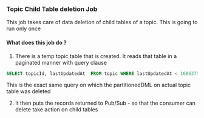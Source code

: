 ### Topic Child Table deletion Job

This job takes care of data deletion of child tables of a topic. This is going to run only once

#### What does this job do ?

1. There is a temp topic table that is created. It reads that table in a paginated manner with query clause
```sql
SELECT topicId, lastUpdatedAt  FROM topic WHERE lastUpdatedAt < 1686375840000 AND (status IS NULL OR status='deleted' OR status='active') AND (giftingStatus IS NULL OR giftingStatus='DISABLED') LIMIT @limit OFFSET @offset
```
This is the exact same query on which the partitionedDML on actual topic table was deleted

2. It then puts the records returned to Pub/Sub - so that the consumer can delete take action on child tables

